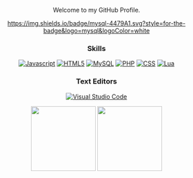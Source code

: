 <div align="center">

  
<!-- <img src="https://user-images.githubusercontent.com/1303154/88677602-1635ba80-d120-11ea-84d8-d263ba5fc3c0.gif" width="28px" alt="hi"> -->
  Welcome to my GitHub Profile.

<!--   [![Website](https://img.shields.io/website-up-down-green-red/http/monip.org.svg)](https://g1cu.space/) -->
https://img.shields.io/badge/mysql-4479A1.svg?style=for-the-badge&logo=mysql&logoColor=white
  ### Skills
  [![Javascript](https://img.shields.io/badge/JavaScript-F7DF1E?style=for-the-badge&logo=javascript&logoColor=black)](https://www.javascript.com)
  [![HTML5](https://img.shields.io/badge/HTML5-E34F26?style=for-the-badge&logo=html5&logoColor=white)](https://html.com/)
  [![MySQL](https://img.shields.io/badge/mysql-4479A1.svg?style=for-the-badge&logo=mysql&logoColor=white)](https://www.mysql.com/)
  [![PHP](https://img.shields.io/badge/php-%23777BB4.svg?style=for-the-badge&logo=php&logoColor=white)](https://www.php.net/)
  [![CSS](https://img.shields.io/badge/css3-%231572B6.svg?style=for-the-badge&logo=css3&logoColor=white)](https://css3.com/)
  [![Lua](https://img.shields.io/badge/Lua-2C2D72?style=for-the-badge&logo=lua&logoColor=white)](https://www.lua.org)

  ### Text Editors
  [![Visual Studio Code](https://img.shields.io/badge/Visual%20Studio%20Code-0078d7.svg?style=for-the-badge&logo=visual-studio-code&logoColor=white)](https://code.visualstudio.com)

 <img height="150em" src="https://github-readme-stats.vercel.app/api?username=g1cu&theme=dark"/>
 <img height="150em" src="https://github-readme-stats.vercel.app/api/top-langs/?username=g1cu&theme=dark"/>
  
  

  
  
  

</div>

<!---
G1cu/G1cu is a ✨ special ✨ repository because its `README.md` (this file) appears on your GitHub profile.
You can click the Preview link to take a look at your changes.
--->
<!--
**G1cu/G1cu** is a ✨ _special_ ✨ repository because its `README.md` (this file) appears on your GitHub profile.

